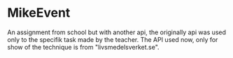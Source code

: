 # MikeEvent
An assignment from school but with another api, the originally api was used only to the specifik task made by the teacher.
The API used now, only for show of the technique is from "livsmedelsverket.se". 
